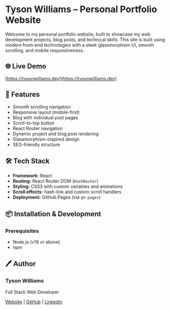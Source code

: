 # Tyson Williams – Personal Portfolio Website

Welcome to my personal portfolio website, built to showcase my web development projects, blog posts, and technical skills. This site is built using modern front-end technologies with a sleek glassmorphism UI, smooth scrolling, and mobile responsiveness.

## 🌐 Live Demo

[https://tysonwilliams.dev](https://tysonwilliams.dev)

## 🚀 Features

- Smooth scrolling navigation
- Responsive layout (mobile-first)
- Blog with individual post pages
- Scroll-to-top button
- React Router navigation
- Dynamic project and blog post rendering
- Glassmorphism-inspired design
- SEO-friendly structure

## 🛠 Tech Stack

- **Framework:** React
- **Routing:** React Router DOM (`HashRouter`)
- **Styling:** CSS3 with custom variables and animations
- **Scroll effects:** hash-link and custom scroll handlers
- **Deployment:** GitHub Pages (via `gh-pages`)


## 📦 Installation & Development

### Prerequisites

- Node.js (v18 or above)
- npm


## 🖊️ Author

### Tyson Williams

Full Stack Web Developer

[Website](https://tysonwilliams.dev) | [GitHub](https://github.com/TysonPWilliams) | [LinkedIn](https://linkedin.com/TysonPWilliams)


